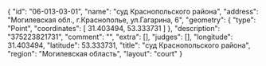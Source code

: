 {
    "id": "06-013-03-01",
    "name": "суд Краснопольского района",
    "address": "Могилевская обл., г.Краснополье, ул.Гагарина, 6",
    "geometry": {
        "type": "Point",
        "coordinates": [
            31.403494,
            53.333731
        ]
    },
    "description": "375223821731",
    "comment": "",
    "extra": [],
    "judges": [],
    "longitude": 31.403494,
    "latitude": 53.333731,
    "title": "суд Краснопольского района",
    "region": "Могилевская область",
    "layout": "court"
}